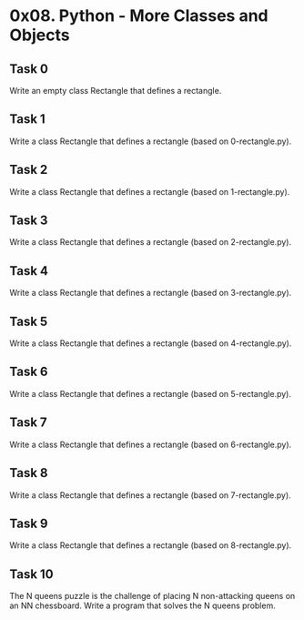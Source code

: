 # 0x08. Python - More Classes and Objects
## Task 0
  Write an empty class Rectangle that defines a rectangle.
## Task 1
  Write a class Rectangle that defines a rectangle (based on 0-rectangle.py).
## Task 2
  Write a class Rectangle that defines a rectangle (based on 1-rectangle.py).
## Task 3
  Write a class Rectangle that defines a rectangle (based on 2-rectangle.py).
## Task 4
  Write a class Rectangle that defines a rectangle (based on 3-rectangle.py).
## Task 5
  Write a class Rectangle that defines a rectangle (based on 4-rectangle.py).
## Task 6
  Write a class Rectangle that defines a rectangle (based on 5-rectangle.py).
## Task 7
  Write a class Rectangle that defines a rectangle (based on 6-rectangle.py).
## Task 8
  Write a class Rectangle that defines a rectangle (based on 7-rectangle.py).
## Task 9
  Write a class Rectangle that defines a rectangle (based on 8-rectangle.py).
## Task 10
  The N queens puzzle is the challenge of placing N non-attacking queens on an NN chessboard. Write a program that solves the N queens problem.
